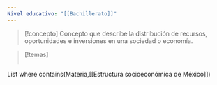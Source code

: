 ```yaml
---
Nivel educativo: "[[Bachillerato]]"
---
```


>[!concepto]
>Concepto que describe la distribución de recursos, oportunidades e inversiones en una sociedad o economía.

> [!temas]
>```dataview 
List 
where contains(Materia,[[Estructura socioeconómica de México]])
>```
 